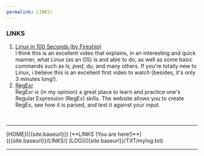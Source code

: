 ```yaml
---
permalink: LINKS/
---
```

### LINKS

1. [Linux in 100 Seconds (by Fireship)](https://www.youtube.com/watch?v=rrB13utjYV4)<br>
I think this is an excellent video that explains, in an interesting and quick manner, what Linux (as an OS) is and able to do, as well as some basic commands such as *ls, pwd, du*, and many others. 
If you're totally new to Linux, i believe this is an excellent first video to watch (besides, it's only 3 minutes long!).  
2. [RegExr](https://regexr.com/)<br>
RegExr is (in my opinion) a great place to learn and practice one's Regular Expression (RegEx) skills. 
The website allows you to create RegEx, see how it is parsed, and test it against your input. 

<br>
<hr>
[HOME]({{site.baseurl}}) [**LINKS (You are here!)**]({{site.baseurl}}/LINKS/) [LOG]({{site.baseurl}}/TXT/mylog.txt)
<br>
<hr>
